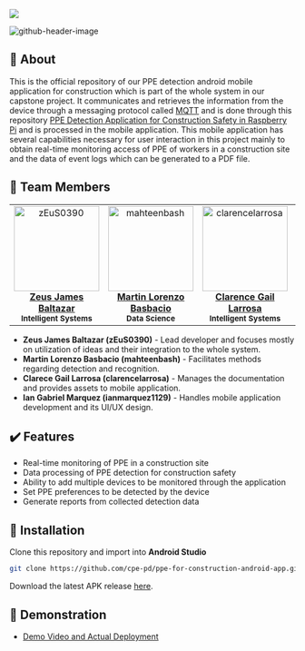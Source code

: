 [![](https://img.shields.io/badge/TIP-Quezon%20City-yellow)](https://tip.edu.ph/)

![github-header-image](https://github.com/cpe-pd/ppe-for-construction-android-app/assets/51940497/6bb94bef-1c44-465e-afc4-1eea8ad08f85)

## 📓 About
This is the official repository of our PPE detection android mobile application for construction which is part of the whole system in our capstone project. It communicates and retrieves the information from the device through a messaging protocol called [MQTT](https://en.wikipedia.org/wiki/MQTT) and is done through this repository [PPE Detection Application for Construction Safety in Raspberry Pi](https://github.com/cpe-pd/ppe-for-construction-detection) and is processed in the mobile application. This mobile application has several capabilities necessary for user interaction in this project mainly to obtain real-time monitoring access of PPE of workers in a construction site and the data of event logs which can be generated to a PDF file.

## 🤝 Team Members
<div align="center">
  <table>
    <tbody>
      <tr height=200>
        <!-- zEuS0390 -->
        <td align="center">
          <a href="https://github.com/zEuS0390">
            <img src="https://avatars2.githubusercontent.com/u/39390245" width=150 height=150 alt="zEuS0390">
            <br>
            <b>Zeus James Baltazar</b>
          </a>
          <br>
          <sub><b>Intelligent Systems</b></sub>
        </td>
        <!-- mahteenbash -->
        <td align="center">
          <a href="https://github.com/mahteenbash">
            <img src="https://avatars2.githubusercontent.com/u/79791506" width=150 height=150 alt="mahteenbash">
            <br>
            <b>Martin Lorenzo Basbacio</b>
          </a>
          <br>
          <sub><b>Data Science</b></sub>
        </td>
        <!-- clarencelarrosa -->
        <td align="center">
          <a href="https://github.com/clarencelarrosa">
            <img src="https://avatars2.githubusercontent.com/u/89871460" width=150 height=150 alt="clarencelarrosa">
            <br>
            <b>Clarence Gail Larrosa</b>
          </a>
          <br>
          <sub><b>Intelligent Systems</b></sub>
        </td>
        <!-- ianmarquez1129 -->
        <td align="center">
          <a href="https://github.com/ianmarquez1129">
            <img src="https://avatars2.githubusercontent.com/u/51940497" width=150 height=150 alt="ianmarquez1129">
            <br>
            <b>Ian Gabriel Marquez</b>
          </a>
          <br>
          <sub><b>System Administration</b></sub>
        </td>
      </tr>
    </tbody>
  </table>
</div>

- <b>Zeus James Baltazar (zEuS0390)</b> - Lead developer and focuses mostly on utilization of ideas and their integration to the whole system.
- <b>Martin Lorenzo Basbacio (mahteenbash)</b> - Facilitates methods regarding detection and recognition.
- <b>Clarece Gail Larrosa (clarencelarrosa)</b> - Manages the documentation and provides assets to mobile application.
- <b>Ian Gabriel Marquez (ianmarquez1129)</b> - Handles mobile application development and its UI/UX design.

## ✔️ Features
- Real-time monitoring of PPE in a construction site
- Data processing of PPE detection for construction safety
- Ability to add multiple devices to be monitored through the application
- Set PPE preferences to be detected by the device
- Generate reports from collected detection data

## 🚀 Installation
Clone this repository and import into **Android Studio**
```bash
git clone https://github.com/cpe-pd/ppe-for-construction-android-app.git
```
Download the latest APK release [here](https://github.com/cpe-pd/ppe-for-construction-android-app/releases/latest).

## 🎦 Demonstration
- [Demo Video and Actual Deployment](https://youtu.be/mOH8-uSSyjc)
